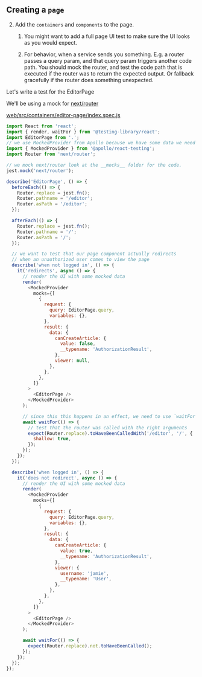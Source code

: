 ## Creating a `page`

2.  Add the `containers` and `components` to the page.

    1.  You might want to add a full page UI test to make sure the UI looks as you would expect.

    2.  For behavior, when a service sends you something. E.g. a router passes a query param, and that query param triggers another code path. You should mock the router, and test the code path that is executed if the router was to return the expected output. Or fallback gracefully if the router does something unexpected.

Let's write a test for the EditorPage

We'll be using a mock for [next/router][web/__mocks__/next/router.js]

[web/src/containers/editor-page/index.spec.js][web/src/containers/editor-page/index.spec.js]

```js
import React from 'react';
import { render, waitFor } from '@testing-library/react';
import EditorPage from '.';
// we use MockedProvider from Apollo because we have some data we need to fetch
import { MockedProvider } from '@apollo/react-testing';
import Router from 'next/router';

// we mock next/router look at the __mocks__ folder for the code.
jest.mock('next/router');

describe('EditorPage', () => {
  beforeEach(() => {
    Router.replace = jest.fn();
    Router.pathname = '/editor';
    Router.asPath = '/editor';
  });

  afterEach(() => {
    Router.replace = jest.fn();
    Router.pathname = '/';
    Router.asPath = '/';
  });

  // we want to test that our page component actually redirects
  // when an unauthorized user comes to view the page
  describe('when not logged in', () => {
    it('redirects', async () => {
      // render the UI with some mocked data
      render(
        <MockedProvider
          mocks={[
            {
              request: {
                query: EditorPage.query,
                variables: {},
              },
              result: {
                data: {
                  canCreateArticle: {
                    value: false,
                    __typename: 'AuthorizationResult',
                  },
                  viewer: null,
                },
              },
            },
          ]}
        >
          <EditorPage />
        </MockedProvider>
      );

      // since this this happens in an effect, we need to use `waitFor`.
      await waitFor(() => {
        // test that the router was called with the right arguments
        expect(Router.replace).toHaveBeenCalledWith('/editor', '/', {
          shallow: true,
        });
      });
    });
  });

  describe('when logged in', () => {
    it('does not redirect', async () => {
      // render the UI with some mocked data
      render(
        <MockedProvider
          mocks={[
            {
              request: {
                query: EditorPage.query,
                variables: {},
              },
              result: {
                data: {
                  canCreateArticle: {
                    value: true,
                    __typename: 'AuthorizationResult',
                  },
                  viewer: {
                    username: 'jamie',
                    __typename: 'User',
                  },
                },
              },
            },
          ]}
        >
          <EditorPage />
        </MockedProvider>
      );

      await waitFor(() => {
        expect(Router.replace).not.toHaveBeenCalled();
      });
    });
  });
});
```

[web/__mocks__/next/router.js]: https://github.com/lifeiscontent/realworld/blob/master/web/__mocks__/next/router.js
[web/src/containers/editor-page/index.spec.js]: https://github.com/lifeiscontent/realworld/blob/master/web/src/containers/editor-page/index.spec.js
